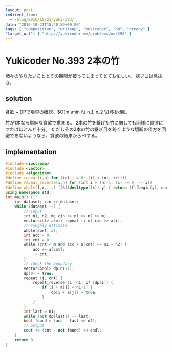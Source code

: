 ```yaml
---
layout: post
redirect_from:
  - /blog/2016/10/21/yuki-393/
date: "2016-10-21T15:40:59+09:00"
tags: [ "competitive", "writeup", "yukicoder", "dp", "greedy" ]
"target_url": [ "http://yukicoder.me/problems/no/393" ]
---
```


# Yukicoder No.393 2本の竹

諸々のやりたいこととその期限が被ってしまってとても忙しい。
競プロは息抜き。

## solution

貪欲 + DPで境界の確認。$O(m \min \\{ n_1, n_2 \\})$を$d$回。

竹が$1$本なら単純な貪欲で求まる。
$2$本の竹を繋げた竹に関しても同様に貪欲にすればほとんど十分。
ただしその$2$本の竹の継ぎ目を跨ぐような切断の仕方を回避できないようなら、貪欲の結果から$-1$する。

## implementation

``` c++
#include <iostream>
#include <vector>
#include <algorithm>
#define repeat(i,n) for (int i = 0; (i) < (n); ++(i))
#define repeat_reverse(i,n) for (int i = (n)-1; (i) >= 0; --(i))
#define whole(f,x,...) ([&](decltype((x)) y) { return (f)(begin(y), end(y), ## __VA_ARGS__); })(x)
using namespace std;
int main() {
    int dataset; cin >> dataset;
    while (dataset --) {
        // input
        int n1, n2, m; cin >> n1 >> n2 >> m;
        vector<int> a(m); repeat (i,m) cin >> a[i];
        // roughly estimate
        whole(sort, a);
        int acc = 0;
        int cnt = 0;
        while (cnt < m and acc + a[cnt] <= n1 + n2) {
            acc += a[cnt];
            ++ cnt;
        }
        // check the boundary
        vector<bool> dp(n1+1);
        dp[0] = true;
        repeat (j, cnt) {
            repeat_reverse (i, n1) if (dp[i]) {
                if (i + a[j] < n1+1) {
                    dp[i + a[j]] = true;
                }
            }
        }
        int last = n1;
        while (not dp[last]) -- last;
        bool found = (acc - last <= n2);
        // output
        cout << (cnt - not found) << endl;
    }
    return 0;
}
```
